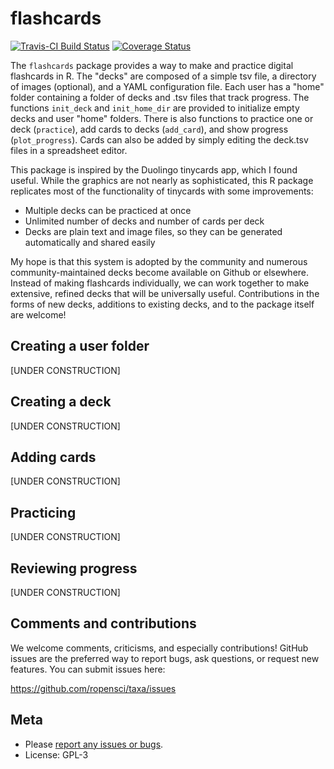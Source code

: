 flashcards
==========

[![Travis-CI Build
Status](https://travis-ci.org/zachary-foster/flashcards.svg?branch=master)](https://travis-ci.org/zachary-foster/flashcards)
[![Coverage
Status](https://img.shields.io/codecov/c/github/zachary-foster/flashcards/master.svg)](https://codecov.io/github/zachary-foster/flashcards?branch=master)

The `flashcards` package provides a way to make and practice digital
flashcards in R. The "decks" are composed of a simple tsv file, a
directory of images (optional), and a YAML configuration file. Each user
has a "home" folder containing a folder of decks and .tsv files that
track progress. The functions `init_deck` and `init_home_dir` are
provided to initialize empty decks and user "home" folders. There is
also functions to practice one or deck (`practice`), add cards to decks
(`add_card`), and show progress (`plot_progress`). Cards can also be
added by simply editing the deck.tsv files in a spreadsheet editor.

This package is inspired by the Duolingo tinycards app, which I found
useful. While the graphics are not nearly as sophisticated, this R
package replicates most of the functionality of tinycards with some
improvements:

-   Multiple decks can be practiced at once
-   Unlimited number of decks and number of cards per deck
-   Decks are plain text and image files, so they can be generated
    automatically and shared easily

My hope is that this system is adopted by the community and numerous
community-maintained decks become available on Github or elsewhere.
Instead of making flashcards individually, we can work together to make
extensive, refined decks that will be universally useful. Contributions
in the forms of new decks, additions to existing decks, and to the
package itself are welcome!

Creating a user folder
----------------------

\[UNDER CONSTRUCTION\]

Creating a deck
---------------

\[UNDER CONSTRUCTION\]

Adding cards
------------

\[UNDER CONSTRUCTION\]

Practicing
----------

\[UNDER CONSTRUCTION\]

Reviewing progress
------------------

\[UNDER CONSTRUCTION\]

Comments and contributions
--------------------------

We welcome comments, criticisms, and especially contributions! GitHub
issues are the preferred way to report bugs, ask questions, or request
new features. You can submit issues here:

<https://github.com/ropensci/taxa/issues>

Meta
----

-   Please [report any issues or
    bugs](https://github.com/zachary-foster/flashcards).
-   License: GPL-3
